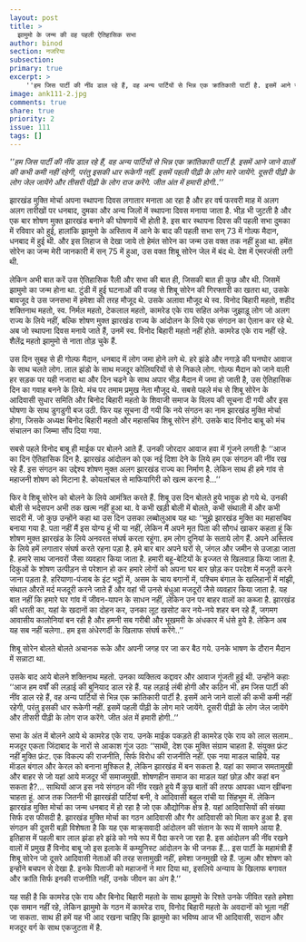```yaml
---
layout: post
title: >
  झामुमो के जन्म की वह पहली ऐतिहासिक सभा
author: binod
section: नजरिया
subsection:
primary: true
excerpt: >
    ''हम जिस पार्टी की नींव डाल रहे हैं, वह अन्य पार्टियों से भिन्न एक क्रांतिकारी पार्टी है. इसमें आने जाने वालों की कभी कमी नहीं रहेगी, परंतु इसकी धार रूकेगी नहीं. इसमें पहली पीढ़ी के लोग मारे जायेंगे. दूसरी पीढ़ी के लोग जेल जायेंगे और तीसरी पीढ़ी के लोग राज करेंगे. जीत अंत में हमारी होगी..’’
image: ank111-2.jpg
comments: true
share: true
priority: 2
issue: 111
tags: []
---
```


*''हम जिस पार्टी की नींव डाल रहे हैं, वह अन्य पार्टियों से भिन्न एक क्रांतिकारी पार्टी है. इसमें आने जाने वालों की कभी कमी नहीं रहेगी, परंतु इसकी धार रूकेगी नहीं. इसमें पहली पीढ़ी के लोग मारे जायेंगे. दूसरी पीढ़ी के लोग जेल जायेंगे और तीसरी पीढ़ी के लोग राज करेंगे. जीत अंत में हमारी होगी..’’*

झारखंड मुक्ति मोर्चा अपना स्थापना दिवस लगातार मनाता आ रहा है और हर वर्ष फरवरी माह में अलग अलग तारीखों पर धनबाद, दुमका और अन्य जिलों में स्थापना दिवस मनाया जाता है. भीड़ भी जुटती है और एक बार शोषण मुक्त झारखंड बनाने की घोषणायें भी होती है. इस बार स्थापना दिवस की पहली सभा दुमका में रविवार को हुई, हालांकि झामुमो के अस्तित्व में आने के बाद की पहली सभा  सन् 73 में गोल्फ मैदान, धनबाद में हुई थी. और इस लिहाज से देखा जाये तो हेमंत सोरेन का जन्म उस वक्त तक नहीं हुआ था. हमेंत सोरेन का जन्म मेरी जानकारी में सन् 75 में हुआ, उस वक्त शिबू सोरेन जेल में बंद थे. देश में एमरजंसी लगी थी.    

लेकिन अभी बात करें उस ऐतिहासिक रैली और सभा की बात ही, जिसकी बात ही कुछ और थी. जिसमें झामुमो का जन्म होना था. टुंडी में हुई घटनाओं की वजह से शिबू सोरेन की गिरफ्तारी का खतरा था, उसके बावजूद वे उस जनसभा में हमेशा की तरह मौजूद थे. उसके अलावा मौजूद थे स्व. विनोद बिहारी महतो, शहीद शक्तिनाथ महतो, स्व. निर्मल महतो, टेकलाल महतो, कामरेड एके राय सहित अनेक जुझाड़ू लोग जो अलग राज्य के लिये नहीं, बल्कि शोषण मुक्त झारखंड राज्य के आंदोलन के लिये एक संगठन का ऐलान कर रहे थे. अब जो स्थापना दिवस मनाये जाते हैं, उनमें स्व. विनोद बिहारी महतो नहीं होते. कामरेड एके राय नहीं रहे. शैलेंद्र महतो झामुमो से नाता तोड़ चुके हैं.

उस दिन सुबह से ही गोल्फ मैदान, धनबाद में लोग जमा होने लगे थे. हरे झंडे और नगाड़े की घनघोर आवाज के साथ चलते लोग. लाल झंडो के साथ मजदूर कोलियरियों से से निकले लोग. गोल्फ मैदान को जाने वाली हर सड़क पर यही नजारा था और दिन चढने के साथ अपार भीड़ मैदान में जमा हो जाती है, उस ऐतिहासिक दिन का गवाह बनने के लिये. मंच पर तमाम प्रमुख नेता मौजूद थे. सबसे पहले मंच से शिबू सोरेन के आदिवासी सुधार समिति और बिनोद बिहारी महतो के शिवाजी समाज के विलय की सूचना दी गयी और इस घोषणा के साथ डुगडुगी बज उठी. फिर यह सूचना दी गयी कि नये संगठन का नाम झारखंड मुक्ति मोर्चा होगा, जिसके अध्यक्ष बिनोद बिहारी महतो और महासचिव शिबू सोरेन होंगे. उसके बाद विनोद बाबू को मंच संचालन का जिम्मा सौंप दिया गया.

सबसे पहले विनोद बाबू ही माईक पर बोलने आते हैं. उनकी जोरदार आवाज हवा में गूंजने लगती हैः
‘‘आज का दिन ऐतिहासिक दिन है. झारखंड आंदोलन को एक नई दिशा देने के लिये हम एक संगठन की नींव रख रहे हैं. इस संगठन का उद्देश्य शोषण मुक्त अलग झारखंड राज्य का निर्माण है. लेकिन साथ ही हमे गांव से महाजनी शोषण को मिटाना है. कोयलांचल से माफियागिरी को खत्म करना है...’’

फिर वे शिबू सोरेन को बोलने के लिये आमंत्रित करते हैं. शिबू उस दिन बोलते हुये भावुक हो गये थे. उनकी बोली से भदेसपन अभी तक खत्म नहीं हुआ था. वे कभी खड़ी बोली में बोलते, कभी संथाली में और कभी सादरी में. जो कुछ उन्होंने कहा था उस दिन उसका लब्बोलुआब यह थाः
‘‘मुझे झारखंड मुक्ति का महासचिव बनाया गया है. पता नहीं मैं इस योग्य हूं भी या नहीं, लेकिन मैं अपने मृत पिता की सौगधं खाकर कहता हूं कि शोषण मुक्त झारखंड के लिये अनवरत संघर्ष करता रहूंगा. हम लोग दुनियां के सताये लोग हैं. अपने अस्तित्व के लिये हमें लगातार संघर्ष करते रहना पड़ा है. हमे बार बार अपने घरों से, जंगल और जमीन से उजाड़ा जाता है. हमारे साथ जानवरों जैसा व्यवहार किया जाता है. हमारी बहू-बेटियों के इज्जत से खिलवाड़ किया जाता है. दिकुओं के शोषण उत्पीड़न से परेशान हो कर हमारे लोगों को अपना घर बार छोड़ कर परदेश में मजूरी करने जाना पड़ता है. हरियाणा-पंजाब के इंट भट्ठों में, असम के चाय बगानों में, पश्चिम बंगाल के खलिहानों में मांझी, संथाल औरतें मर्द मजदूरी करने जाते हैं और वहां भी उनसे बंधुआ मजदूरों जैसे व्यवहार किया जाता है. यह बात नहीं कि हमारे घर गांव में जीवन-यापन के साधन नहीं, लेकिन उन पर बाहर वालों का कब्जा है. झारखंड की धरती का, यहां के खदानों का दोहन कर, उनका लूट खसोट कर नये-नये शहर बन रहे हैं, जगमग आवासीय कालोनियां बन रही है और हमनी सब गरीबी और भूखमरी के अंधकार में धंसे हुये है. लेकिन अब यह सब नहीं चलेगा.. हम इस अंधेरगर्दी के खिलाफ संघर्ष करेंगे..’’

शिबू सोरेन बोलते बोलते अचानक रूके और अपनी जगह पर जा कर बैठ गये. उनके भाषण के दौरान मैदान में सन्नाटा था.

उसके बाद आये बोलने शक्तिनाथ महतो. उनका व्यक्तित्व कद्दावर और आवाज गूंजती हुई थी. उन्होंने कहाः
 ‘‘आज हम वर्षों की लड़ाई की बुनियाद डाल रहे हैं. यह लड़ाई लंबी होगी और कठिन भी. हम जिस पार्टी की नींव डाल रहे हैं, वह अन्य पार्टियों से भिन्न एक क्रांतिकारी पार्टी है. इसमें आने जाने वालों की कभी कमी नहीं रहेगी, परंतु इसकी धार रूकेगी नहीं. इसमें पहली पीढ़ी के लोग मारे जायेंगे. दूसरी पीढ़ी के लोग जेल जायेंगे और तीसरी पीढ़ी के लोग राज करेंगे. जीत अंत में हमारी होगी..’’

सभा के अंत में बोलने आये थे कामरेड एके राय. उनके माईक पकड़ते ही कामरेड एके राय को लाल सलाम.. मजदूर एकता जिंदाबाद के नारों से आकाश गूंज उठाः
‘‘साथी, देश एक मुक्ति संग्राम चाहता है. संयुक्त फ्रंट नहीं मुक्ति फ्रंट. एक विकल्प की राजनीति, सिर्फ विरोध की राजनीति नहीं. एक नया माडल चाहिये. यह माॅडल बंगाल और केरल को बनाना मुश्किल है, लेकिन झारखंड में बन सकता है. यहां का समाज समतामुखी और बाहर से जो यहां आये मजदूर भी समाजमुखी. शोषणहीन समाज का माडल यहां छोड़ और कहां बन सकता है?... साथियों आज इस नये संगठन की नींव रखते हुये मैं कुछ बातों की तरफ आपका ध्यान खींचना चाहता हूं. आज तक जितनी भी झारखंडी पार्टियां बनी, वे आदिवासी बहुल रांची या सिंहभूम में. लेकिन झारखंड मुक्ति मोर्चा का जन्म धनबाद में हो रहा है जो एक औद्योगिक क्षेत्र है. यहां आदिवासियों की संख्या सिर्फ दस फीसदी है. झारखंड मुक्ति मोर्चा का गठन आदिवासी और गैर आदिवासी को मिला कर हुआ है. इस संगठन की दूसरी बड़ी विशेषता है कि यह एक माक्र्सवादी आंदोलन की संतान के रूप में सामने आया है. इतिहास में पहली बार लाल झंडा हरे झंडे को नये रूप में पैदा करने जा रहा है. इस आंदोलन की नींव रखने वालों में प्रमुख हैं विनोद बाबू जो इस इलाके में कम्युनिस्ट आंदोलन के भी जनक हैं... इस पार्टी के महामंत्री हैं शिबू सोरेन जो दूसरे आदिवासी नेताओं की तरह सत्तामुखी नहीं, हमेशा जनमुखी रहे हैं. जुल्म और शोषण को इन्होंने बचपन से देखा है. इनके पिताजी को महाजनों ने मार दिया था, इसलिये अन्याय के खिलाफ बगावत और क्रांति सिर्फ इनकी राजनीति नहीं, उनके जीवन का अंग है.’’

यह सही है कि कामरेड एके राय और बिनोद बिहारी महतो के साथ झामुमो के रिश्ते उनके जीवित रहते हमेशा एक समान नहीं रहे, लेकिन झामुमो के गठन में कामरेड राय, विनोद बिहारी महतो के अवदानों को भूला नहीं जा सकता. साथ ही हमें यह भी आद रखना चाहिए कि झामुमो का भविष्य आज भी आदिवासी, सदान और मजदूर वर्ग के साथ एकजुटता में है.
